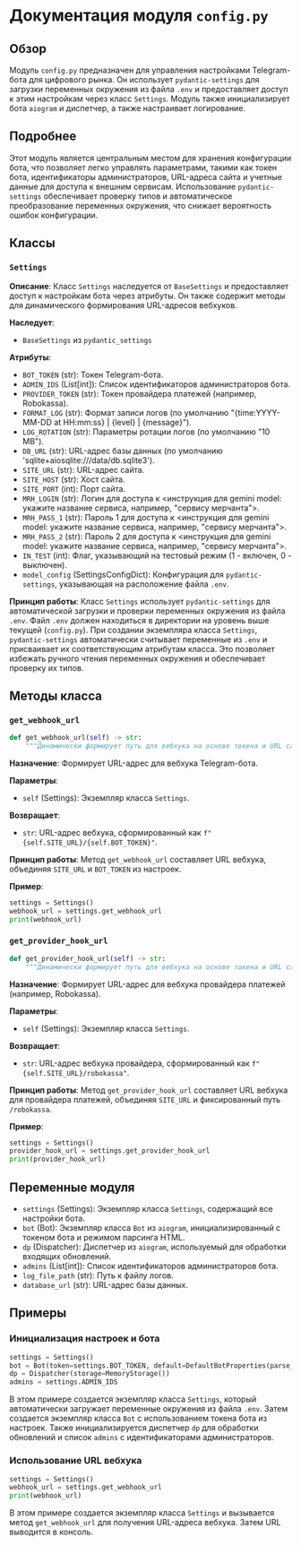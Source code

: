 # Документация модуля `config.py`

## Обзор

Модуль `config.py` предназначен для управления настройками Telegram-бота для цифрового рынка. Он использует `pydantic-settings` для загрузки переменных окружения из файла `.env` и предоставляет доступ к этим настройкам через класс `Settings`. Модуль также инициализирует бота `aiogram` и диспетчер, а также настраивает логирование.

## Подробнее

Этот модуль является центральным местом для хранения конфигурации бота, что позволяет легко управлять параметрами, такими как токен бота, идентификаторы администраторов, URL-адреса сайта и учетные данные для доступа к внешним сервисам. Использование `pydantic-settings` обеспечивает проверку типов и автоматическое преобразование переменных окружения, что снижает вероятность ошибок конфигурации.

## Классы

### `Settings`

**Описание**: Класс `Settings` наследуется от `BaseSettings` и предоставляет доступ к настройкам бота через атрибуты. Он также содержит методы для динамического формирования URL-адресов вебхуков.

**Наследует**:
- `BaseSettings` из `pydantic_settings`

**Атрибуты**:
- `BOT_TOKEN` (str): Токен Telegram-бота.
- `ADMIN_IDS` (List[int]): Список идентификаторов администраторов бота.
- `PROVIDER_TOKEN` (str): Токен провайдера платежей (например, Robokassa).
- `FORMAT_LOG` (str): Формат записи логов (по умолчанию "{time:YYYY-MM-DD at HH:mm:ss} | {level} | {message}").
- `LOG_ROTATION` (str): Параметры ротации логов (по умолчанию "10 MB").
- `DB_URL` (str): URL-адрес базы данных (по умолчанию 'sqlite+aiosqlite:///data/db.sqlite3').
- `SITE_URL` (str): URL-адрес сайта.
- `SITE_HOST` (str): Хост сайта.
- `SITE_PORT` (int): Порт сайта.
- `MRH_LOGIN` (str): Логин для доступа к <инструкция для gemini model: укажите название сервиса, например, "сервису мерчанта">.
- `MRH_PASS_1` (str): Пароль 1 для доступа к <инструкция для gemini model: укажите название сервиса, например, "сервису мерчанта">.
- `MRH_PASS_2` (str): Пароль 2 для доступа к <инструкция для gemini model: укажите название сервиса, например, "сервису мерчанта">.
- `IN_TEST` (int): Флаг, указывающий на тестовый режим (1 - включен, 0 - выключен).
- `model_config` (SettingsConfigDict): Конфигурация для `pydantic-settings`, указывающая на расположение файла `.env`.

**Принцип работы**:
Класс `Settings` использует `pydantic-settings` для автоматической загрузки и проверки переменных окружения из файла `.env`. Файл `.env` должен находиться в директории на уровень выше текущей (`config.py`).  При создании экземпляра класса `Settings`, `pydantic-settings` автоматически считывает переменные из `.env` и присваивает их соответствующим атрибутам класса. Это позволяет избежать ручного чтения переменных окружения и обеспечивает проверку их типов.

## Методы класса

### `get_webhook_url`

```python
def get_webhook_url(self) -> str:
    """Динамически формирует путь для вебхука на основе токена и URL сайта."""
```

**Назначение**: Формирует URL-адрес для вебхука Telegram-бота.

**Параметры**:
- `self` (Settings): Экземпляр класса `Settings`.

**Возвращает**:
- `str`: URL-адрес вебхука, сформированный как `f"{self.SITE_URL}/{self.BOT_TOKEN}"`.

**Принцип работы**:
Метод `get_webhook_url` составляет URL вебхука, объединяя `SITE_URL` и `BOT_TOKEN` из настроек.

**Пример**:
```python
settings = Settings()
webhook_url = settings.get_webhook_url
print(webhook_url)
```

### `get_provider_hook_url`

```python
def get_provider_hook_url(self) -> str:
    """Динамически формирует путь для вебхука на основе токена и URL сайта."""
```

**Назначение**: Формирует URL-адрес для вебхука провайдера платежей (например, Robokassa).

**Параметры**:
- `self` (Settings): Экземпляр класса `Settings`.

**Возвращает**:
- `str`: URL-адрес вебхука провайдера, сформированный как `f"{self.SITE_URL}/robokassa"`.

**Принцип работы**:
Метод `get_provider_hook_url` составляет URL вебхука для провайдера платежей, объединяя `SITE_URL` и фиксированный путь `/robokassa`.

**Пример**:
```python
settings = Settings()
provider_hook_url = settings.get_provider_hook_url
print(provider_hook_url)
```

## Переменные модуля

- `settings` (Settings): Экземпляр класса `Settings`, содержащий все настройки бота.
- `bot` (Bot): Экземпляр класса `Bot` из `aiogram`, инициализированный с токеном бота и режимом парсинга HTML.
- `dp` (Dispatcher): Диспетчер из `aiogram`, используемый для обработки входящих обновлений.
- `admins` (List[int]): Список идентификаторов администраторов бота.
- `log_file_path` (str): Путь к файлу логов.
- `database_url` (str): URL-адрес базы данных.

## Примеры

### Инициализация настроек и бота
```python
settings = Settings()
bot = Bot(token=settings.BOT_TOKEN, default=DefaultBotProperties(parse_mode=ParseMode.HTML))
dp = Dispatcher(storage=MemoryStorage())
admins = settings.ADMIN_IDS
```

В этом примере создается экземпляр класса `Settings`, который автоматически загружает переменные окружения из файла `.env`. Затем создается экземпляр класса `Bot` с использованием токена бота из настроек. Также инициализируется диспетчер `dp` для обработки обновлений и список `admins` с идентификаторами администраторов.

### Использование URL вебхука
```python
settings = Settings()
webhook_url = settings.get_webhook_url
print(webhook_url)
```

В этом примере создается экземпляр класса `Settings` и вызывается метод `get_webhook_url` для получения URL-адреса вебхука. Затем URL выводится в консоль.